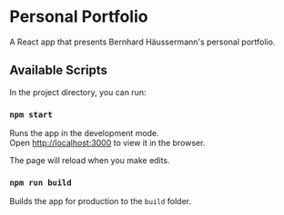 # Personal Portfolio

A React app that presents Bernhard Häussermann's personal portfolio.

## Available Scripts

In the project directory, you can run:

### `npm start`

Runs the app in the development mode.\
Open [http://localhost:3000](http://localhost:3000) to view it in the browser.

The page will reload when you make edits.

### `npm run build`

Builds the app for production to the `build` folder.
